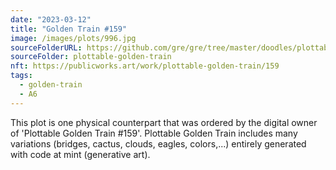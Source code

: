 ```yaml
---
date: "2023-03-12"
title: "Golden Train #159"
image: /images/plots/996.jpg
sourceFolderURL: https://github.com/gre/gre/tree/master/doodles/plottable-golden-train
sourceFolder: plottable-golden-train
nft: https://publicworks.art/work/plottable-golden-train/159
tags:
  - golden-train
  - A6
---
```


This plot is one physical counterpart that was ordered by the digital owner of 'Plottable Golden Train #159'. 
Plottable Golden Train includes many variations (bridges, cactus, clouds, eagles, colors,...) entirely generated with code at mint (generative art).
